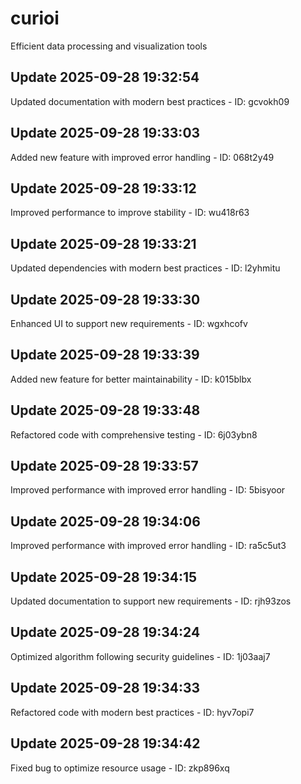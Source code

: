 # curioi
Efficient data processing and visualization tools

## Update 2025-09-28 19:32:54
Updated documentation with modern best practices - ID: gcvokh09


## Update 2025-09-28 19:33:03
Added new feature with improved error handling - ID: 068t2y49


## Update 2025-09-28 19:33:12
Improved performance to improve stability - ID: wu418r63


## Update 2025-09-28 19:33:21
Updated dependencies with modern best practices - ID: l2yhmitu


## Update 2025-09-28 19:33:30
Enhanced UI to support new requirements - ID: wgxhcofv


## Update 2025-09-28 19:33:39
Added new feature for better maintainability - ID: k015blbx


## Update 2025-09-28 19:33:48
Refactored code with comprehensive testing - ID: 6j03ybn8


## Update 2025-09-28 19:33:57
Improved performance with improved error handling - ID: 5bisyoor


## Update 2025-09-28 19:34:06
Improved performance with improved error handling - ID: ra5c5ut3


## Update 2025-09-28 19:34:15
Updated documentation to support new requirements - ID: rjh93zos


## Update 2025-09-28 19:34:24
Optimized algorithm following security guidelines - ID: 1j03aaj7


## Update 2025-09-28 19:34:33
Refactored code with modern best practices - ID: hyv7opi7


## Update 2025-09-28 19:34:42
Fixed bug to optimize resource usage - ID: zkp896xq

